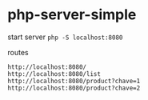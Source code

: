 # php-server-simple

start server
`php -S localhost:8080`

routes
```
http://localhost:8080/
http://localhost:8080/list
http://localhost:8080/product?chave=1
http://localhost:8080/product?chave=2
```